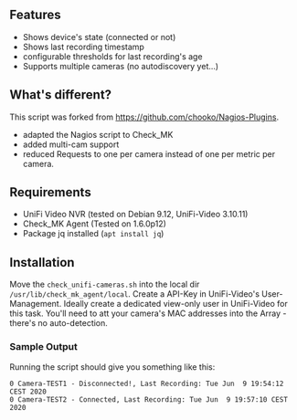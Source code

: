 ## Features
* Shows device's state (connected or not)
* Shows last recording timestamp
* configurable thresholds for last recording's age
* Supports multiple cameras (no autodiscovery yet...)

## What's different?
This script was forked from https://github.com/chooko/Nagios-Plugins.
* adapted the Nagios script to Check_MK
* added multi-cam support
* reduced Requests to one per camera instead of one per metric per camera.

## Requirements 
* UniFi Video NVR (tested on Debian 9.12, UniFi-Video 3.10.11)
* Check_MK Agent (Tested on 1.6.0p12)
* Package jq installed (```apt install jq```)

## Installation
Move the ```check_unifi-cameras.sh``` into the local dir ```/usr/lib/check_mk_agent/local```. Create a API-Key in UniFi-Video's User-Management. Ideally create a dedicated view-only user in UniFi-Video for this task.
You'll need to att your camera's MAC addresses into the Array - there's no auto-detection.

### Sample Output
Running the script should give you something like this:
```
0 Camera-TEST1 - Disconnected!, Last Recording: Tue Jun  9 19:54:12 CEST 2020
0 Camera-TEST2 - Connected, Last Recording: Tue Jun  9 19:57:10 CEST 2020
```
